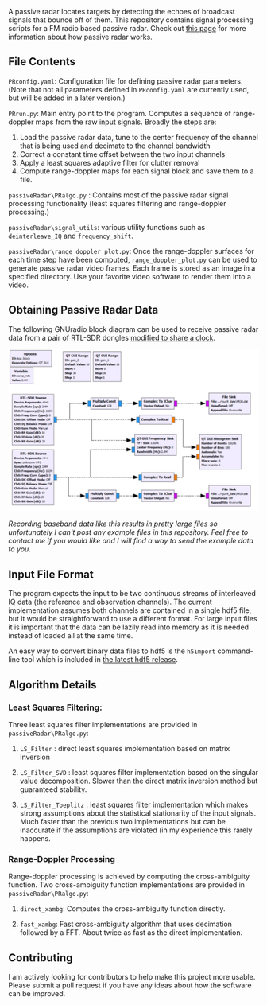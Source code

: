 A passive radar locates targets by detecting the echoes of broadcast signals that bounce off of them. This repository contains signal processing scripts for a FM radio based passive radar. Check out [this page](https://dopplerfish.com/passive-radar/) for more information about how passive radar works.

## File Contents

`PRconfig.yaml`: Configuration file for defining passive radar parameters. (Note that not all parameters defined in `PRconfig.yaml` are currently used, but will be added in a later version.)

`PRrun.py`: Main entry point to the program. Computes a sequence of range-doppler maps from the raw input signals. Broadly the steps are:

1. Load the passive radar data, tune to the center frequency of the channel that is being used and decimate to the channel bandwidth
2. Correct a constant time offset between the two input channels
3. Apply a least squares adaptive filter for clutter removal
4. Compute range-doppler maps for each signal block and save them to a file. 

`passiveRadar\PRalgo.py` : Contains most of the passive radar signal processing functionality (least squares filtering and range-doppler processing.)

`passiveRadar\signal_utils`: various utility functions such as `deinterleave_IQ` and `frequency_shift`.

`passiveRadar\range_doppler_plot.py`: Once the range-doppler surfaces for each time step have been computed, `range_doppler_plot.py` can be used to generate passive radar video frames. Each frame is stored as an image in a specified directory. Use your favorite video software to render them into a video. 

## Obtaining Passive Radar Data

The following GNUradio block diagram can be used to receive passive radar data from a pair of RTL-SDR dongles [modified to share a clock](http://kaira.sgo.fi/2013/09/16-dual-channel-coherent-digital.html).

![](./GNUradio_blockDiagram.jpg)

*Recording baseband data like this results in pretty large files so unfortunately I can't post any example files in this repository. Feel free to contact me if you would like and I will find a way to send the example data to you.*

## Input File Format

The program expects the input to be two continuous streams of interleaved IQ data (the reference and observation channels). The current implementation assumes both channels are contained in a single hdf5 file, but it would be straightforward to use a different format. For large input files it is important that the data can be lazily read into memory as it is needed instead of loaded all at the same time.

An easy way to convert binary data files to hdf5 is the `h5import` command-line tool which is included in [the latest hdf5 release](https://www.hdfgroup.org/downloads/hdf5/).

## Algorithm Details

### Least Squares Filtering:

Three least squares filter implementations are provided in `passiveRadar\PRalgo.py`:

1. `LS_Filter` : direct least squares implementation based on matrix inversion

2. `LS_Filter_SVD` : least squares filter implementation based on the singular value decomposition. Slower than the direct matrix inversion method but guaranteed stability.

3. `LS_Filter_Toeplitz` : least squares filter implementation which makes strong assumptions about the statistical stationarity of the input signals.  Much faster than the previous two implementations but can be inaccurate if the assumptions are violated (in my experience this rarely happens.  

### Range-Doppler Processing

Range-doppler processing is achieved by computing the cross-ambiguity function. Two cross-ambiguity function  implementations are provided in `passiveRadar\PRalgo.py`:

1. `direct_xambg`: Computes the cross-ambiguity function directly.

2. `fast_xambg`: Fast cross-ambiguity algorithm that uses decimation followed by a FFT. About twice as fast as the direct implementation. 

## Contributing

I am actively looking for contributors to help make this project more usable. Please submit a pull request if you have any ideas about how the software can be improved.

   

   

